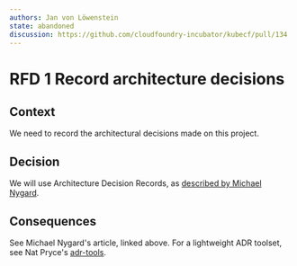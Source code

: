 ```yaml
---
authors: Jan von Löwenstein
state: abandoned
discussion: https://github.com/cloudfoundry-incubator/kubecf/pull/134
---
```


# RFD 1 Record architecture decisions

## Context

We need to record the architectural decisions made on this project.

## Decision

We will use Architecture Decision Records, as [described by Michael Nygard](https://thinkrelevance.com/blog/2011/11/15/documenting-architecture-decisions).

## Consequences

See Michael Nygard's article, linked above. For a lightweight ADR toolset, see Nat Pryce's [adr-tools](https://github.com/npryce/adr-tools).